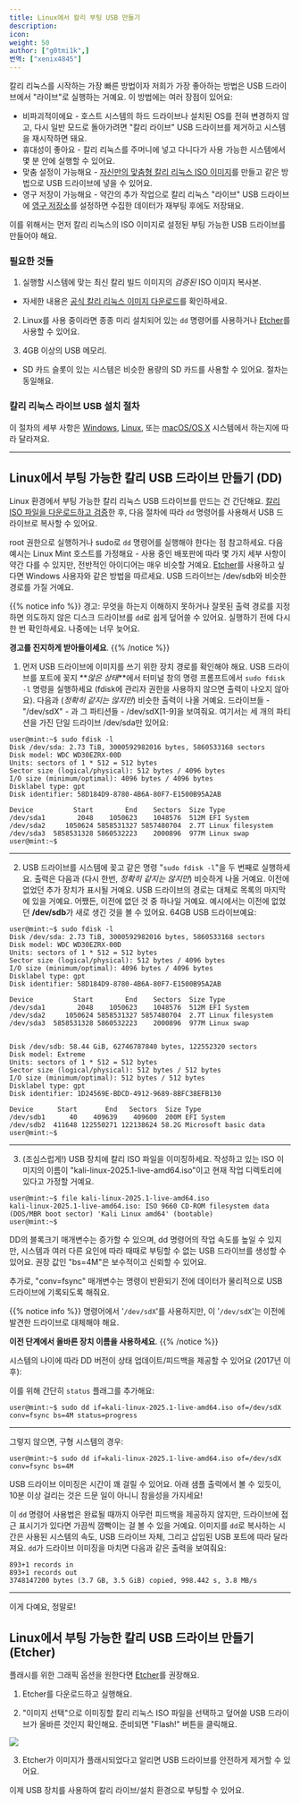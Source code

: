 ```yaml
---
title: Linux에서 칼리 부팅 USB 만들기
description:
icon:
weight: 50
author: ["g0tmi1k",]
번역: ["xenix4845"]
---
```


<!-- USB Stick, USB Drive, USB Disk, USB Thumb -->

칼리 리눅스를 시작하는 가장 빠른 방법이자 저희가 가장 좋아하는 방법은 USB 드라이브에서 "라이브"로 실행하는 거예요. 이 방법에는 여러 장점이 있어요:

- 비파괴적이에요 - 호스트 시스템의 하드 드라이브나 설치된 OS를 전혀 변경하지 않고, 다시 일반 모드로 돌아가려면 "칼리 라이브" USB 드라이브를 제거하고 시스템을 재시작하면 돼요.
- 휴대성이 좋아요 - 칼리 리눅스를 주머니에 넣고 다니다가 사용 가능한 시스템에서 몇 분 안에 실행할 수 있어요.
- 맞춤 설정이 가능해요 - [자신만의 맞춤형 칼리 리눅스 ISO 이미지](/docs/development/live-build-a-custom-kali-iso/)를 만들고 같은 방법으로 USB 드라이브에 넣을 수 있어요.
- 영구 저장이 가능해요 - 약간의 추가 작업으로 칼리 리눅스 "라이브" USB 드라이브에 [영구 저장소](/docs/usb/usb-persistence/)를 설정하면 수집한 데이터가 재부팅 후에도 저장돼요.

이를 위해서는 먼저 칼리 리눅스의 ISO 이미지로 설정된 부팅 가능한 USB 드라이브를 만들어야 해요.

### 필요한 것들

1. 실행할 시스템에 맞는 최신 칼리 빌드 이미지의 _검증된_ ISO 이미지 복사본.
  - 자세한 내용은 [공식 칼리 리눅스 이미지 다운로드](/docs/introduction/download-official-kali-linux-images/)를 확인하세요.

2. Linux를 사용 중이라면 종종 미리 설치되어 있는 `dd` 명령어를 사용하거나 [Etcher](https://www.balena.io/etcher/)를 사용할 수 있어요.

3. 4GB 이상의 USB 메모리.
  - SD 카드 슬롯이 있는 시스템은 비슷한 용량의 SD 카드를 사용할 수 있어요. 절차는 동일해요.

### 칼리 리눅스 라이브 USB 설치 절차

이 절차의 세부 사항은 [Windows](/docs/usb/live-usb-install-with-windows/), [Linux](/docs/usb/live-usb-install-with-linux/), 또는 [macOS/OS X](/docs/usb/live-usb-install-with-mac/) 시스템에서 하는지에 따라 달라져요.

- - -

## Linux에서 부팅 가능한 칼리 USB 드라이브 만들기 (DD)

Linux 환경에서 부팅 가능한 칼리 리눅스 USB 드라이브를 만드는 건 간단해요.
[칼리 ISO 파일을 다운로드하고 검증](/docs/introduction/download-official-kali-linux-images/)한 후, 다음 절차에 따라 `dd` 명령어를 사용해서 USB 드라이브로 복사할 수 있어요.

root 권한으로 실행하거나 sudo로 `dd` 명령어를 실행해야 한다는 점 참고하세요. 다음 예시는 Linux Mint 호스트를 가정해요 - 사용 중인 배포판에 따라 몇 가지 세부 사항이 약간 다를 수 있지만, 전반적인 아이디어는 매우 비슷할 거예요. [Etcher](#linux에서-부팅-가능한-칼리-usb-드라이브-만들기-etcher)를 사용하고 싶다면 Windows 사용자와 같은 방법을 따르세요. USB 드라이브는 /dev/sdb와 비슷한 경로를 가질 거예요.

{{% notice info %}}
경고: 무엇을 하는지 이해하지 못하거나 잘못된 출력 경로를 지정하면 의도하지 않은 디스크 드라이브를 `dd`로 쉽게 덮어쓸 수 있어요. 실행하기 전에 다시 한 번 확인하세요. 나중에는 너무 늦어요.

**경고를 진지하게 받아들이세요**.
{{% /notice %}}

1. 먼저 USB 드라이브에 이미지를 쓰기 위한 장치 경로를 확인해야 해요. USB 드라이브를 포트에 꽂지 **_않은 상태_**에서 터미널 창의 명령 프롬프트에서 `sudo fdisk -l` 명령을 실행하세요 (fdisk에 관리자 권한을 사용하지 않으면 출력이 나오지 않아요). 다음과 (_정확히 같지는 않지만_) 비슷한 출력이 나올 거예요. 드라이브들 - "/dev/sdX" - 과 그 파티션들 - /dev/sdX\[1-9\]을 보여줘요. 여기서는 세 개의 파티션을 가진 단일 드라이브 /dev/sda만 있어요:

```console
user@mint:~$ sudo fdisk -l
Disk /dev/sda: 2.73 TiB, 3000592982016 bytes, 5860533168 sectors
Disk model: WDC WD30EZRX-00D
Units: sectors of 1 * 512 = 512 bytes
Sector size (logical/physical): 512 bytes / 4096 bytes
I/O size (minimum/optimal): 4096 bytes / 4096 bytes
Disklabel type: gpt
Disk identifier: 58D184D9-8780-4B6A-80F7-E1500B95A2AB

Device          Start        End    Sectors  Size Type
/dev/sda1        2048    1050623    1048576  512M EFI System
/dev/sda2     1050624 5858531327 5857480704  2.7T Linux filesystem
/dev/sda3  5858531328 5860532223    2000896  977M Linux swap
user@mint:~$
```

- - -

2. USB 드라이브를 시스템에 꽂고 같은 명령 "`sudo fdisk -l`"을 두 번째로 실행하세요. 출력은 다음과 (다시 한번, _정확히 같지는 않지만_) 비슷하게 나올 거예요. 이전에 없었던 추가 장치가 표시될 거예요. USB 드라이브의 경로는 대체로 목록의 마지막에 있을 거예요. 어쨌든, 이전에 없던 것 중 하나일 거예요.
예시에서는 이전에 없었던 **/dev/sdb**가 새로 생긴 것을 볼 수 있어요. 64GB USB 드라이브예요:

```console
user@mint:~$ sudo fdisk -l
Disk /dev/sda: 2.73 TiB, 3000592982016 bytes, 5860533168 sectors
Disk model: WDC WD30EZRX-00D
Units: sectors of 1 * 512 = 512 bytes
Sector size (logical/physical): 512 bytes / 4096 bytes
I/O size (minimum/optimal): 4096 bytes / 4096 bytes
Disklabel type: gpt
Disk identifier: 58D184D9-8780-4B6A-80F7-E1500B95A2AB

Device          Start        End    Sectors  Size Type
/dev/sda1        2048    1050623    1048576  512M EFI System
/dev/sda2     1050624 5858531327 5857480704  2.7T Linux filesystem
/dev/sda3  5858531328 5860532223    2000896  977M Linux swap


Disk /dev/sdb: 58.44 GiB, 62746787840 bytes, 122552320 sectors
Disk model: Extreme
Units: sectors of 1 * 512 = 512 bytes
Sector size (logical/physical): 512 bytes / 512 bytes
I/O size (minimum/optimal): 512 bytes / 512 bytes
Disklabel type: gpt
Disk identifier: 1D24569E-BDCD-4912-9689-8BFC38EFB130

Device      Start       End   Sectors  Size Type
/dev/sdb1      40    409639    409600  200M EFI System
/dev/sdb2  411648 122550271 122138624 58.2G Microsoft basic data
user@mint:~$
```

- - -

3. (조심스럽게!) USB 장치에 칼리 ISO 파일을 이미징하세요. 작성하고 있는 ISO 이미지의 이름이 "kali-linux-2025.1-live-amd64.iso"이고 현재 작업 디렉토리에 있다고 가정할 거예요.

```console
user@mint:~$ file kali-linux-2025.1-live-amd64.iso
kali-linux-2025.1-live-amd64.iso: ISO 9660 CD-ROM filesystem data (DOS/MBR boot sector) 'Kali Linux amd64' (bootable)
user@mint:~$
```

DD의 블록크기 매개변수는 증가할 수 있으며, dd 명령어의 작업 속도를 높일 수 있지만, 시스템과 여러 다른 요인에 따라 때때로 부팅할 수 없는 USB 드라이브를 생성할 수 있어요. 권장 값인 "bs=4M"은 보수적이고 신뢰할 수 있어요.

추가로, "conv=fsync" 매개변수는 명령이 반환되기 전에 데이터가 물리적으로 USB 드라이브에 기록되도록 해줘요.

{{% notice info %}}
명령어에서 '`/dev/sdX`'를 사용하지만, 이 '`/dev/sdX`'는 이전에 발견한 드라이브로 대체해야 해요.

**이전 단계에서 올바른 장치 이름을 사용하세요**.
{{% /notice %}}

시스템의 나이에 따라 DD 버전이 상태 업데이트/피드백을 제공할 수 있어요 (2017년 이후):

이를 위해 간단히 `status` 플래그를 추가해요:

```console
user@mint:~$ sudo dd if=kali-linux-2025.1-live-amd64.iso of=/dev/sdX conv=fsync bs=4M status=progress
```

- - -

그렇지 않으면, 구형 시스템의 경우:

```console
user@mint:~$ sudo dd if=kali-linux-2025.1-live-amd64.iso of=/dev/sdX conv=fsync bs=4M
```

USB 드라이브 이미징은 시간이 꽤 걸릴 수 있어요. 아래 샘플 출력에서 볼 수 있듯이, 10분 이상 걸리는 것은 드문 일이 아니니 참을성을 가지세요!

이 `dd` 명령어 사용법은 완료될 때까지 아무런 피드백을 제공하지 않지만, 드라이브에 접근 표시기가 있다면 가끔씩 깜빡이는 걸 볼 수 있을 거예요. 이미지를 `dd`로 복사하는 시간은 사용된 시스템의 속도, USB 드라이브 자체, 그리고 삽입된 USB 포트에 따라 달라져요. `dd`가 드라이브 이미징을 마치면 다음과 같은 출력을 보여줘요:

```plaintext
893+1 records in
893+1 records out
3748147200 bytes (3.7 GB, 3.5 GiB) copied, 998.442 s, 3.8 MB/s
```

- - -

이게 다예요, 정말로!

## Linux에서 부팅 가능한 칼리 USB 드라이브 만들기 (Etcher)

플래시를 위한 그래픽 옵션을 원한다면 [Etcher](https://www.balena.io/etcher/)를 권장해요.

1. Etcher를 다운로드하고 실행해요.

2. "이미지 선택"으로 이미징할 칼리 리눅스 ISO 파일을 선택하고 덮어쓸 USB 드라이브가 올바른 것인지 확인해요. 준비되면 "Flash!" 버튼을 클릭해요.

![](kali-usb-install-windows.png)

3. Etcher가 이미지가 플래시되었다고 알리면 USB 드라이브를 안전하게 제거할 수 있어요.

이제 USB 장치를 사용하여 칼리 라이브/설치 환경으로 부팅할 수 있어요.
